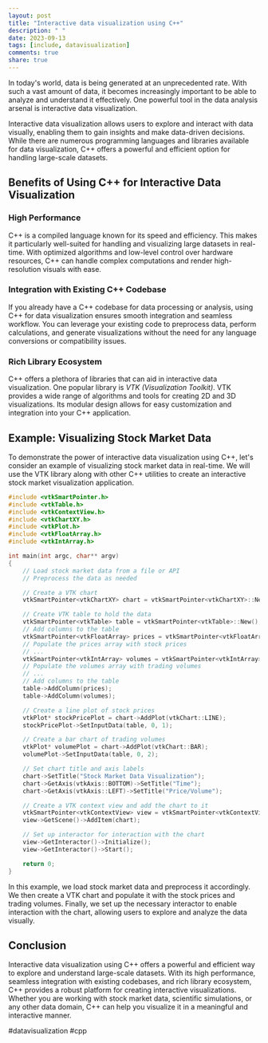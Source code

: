 ```yaml
---
layout: post
title: "Interactive data visualization using C++"
description: " "
date: 2023-09-13
tags: [include, datavisualization]
comments: true
share: true
---
```


In today's world, data is being generated at an unprecedented rate. With such a vast amount of data, it becomes increasingly important to be able to analyze and understand it effectively. One powerful tool in the data analysis arsenal is interactive data visualization.

Interactive data visualization allows users to explore and interact with data visually, enabling them to gain insights and make data-driven decisions. While there are numerous programming languages and libraries available for data visualization, C++ offers a powerful and efficient option for handling large-scale datasets.

## Benefits of Using C++ for Interactive Data Visualization

### High Performance
C++ is a compiled language known for its speed and efficiency. This makes it particularly well-suited for handling and visualizing large datasets in real-time. With optimized algorithms and low-level control over hardware resources, C++ can handle complex computations and render high-resolution visuals with ease.

### Integration with Existing C++ Codebase
If you already have a C++ codebase for data processing or analysis, using C++ for data visualization ensures smooth integration and seamless workflow. You can leverage your existing code to preprocess data, perform calculations, and generate visualizations without the need for any language conversions or compatibility issues.

### Rich Library Ecosystem
C++ offers a plethora of libraries that can aid in interactive data visualization. One popular library is *VTK (Visualization Toolkit)*. VTK provides a wide range of algorithms and tools for creating 2D and 3D visualizations. Its modular design allows for easy customization and integration into your C++ application.

## Example: Visualizing Stock Market Data

To demonstrate the power of interactive data visualization using C++, let's consider an example of visualizing stock market data in real-time. We will use the VTK library along with other C++ utilities to create an interactive stock market visualization application.

```cpp
#include <vtkSmartPointer.h>
#include <vtkTable.h>
#include <vtkContextView.h>
#include <vtkChartXY.h>
#include <vtkPlot.h>
#include <vtkFloatArray.h>
#include <vtkIntArray.h>

int main(int argc, char** argv)
{
    // Load stock market data from a file or API
    // Preprocess the data as needed

    // Create a VTK chart
    vtkSmartPointer<vtkChartXY> chart = vtkSmartPointer<vtkChartXY>::New();

    // Create VTK table to hold the data
    vtkSmartPointer<vtkTable> table = vtkSmartPointer<vtkTable>::New();
    // Add columns to the table
    vtkSmartPointer<vtkFloatArray> prices = vtkSmartPointer<vtkFloatArray>::New();
    // Populate the prices array with stock prices
    // ...
    vtkSmartPointer<vtkIntArray> volumes = vtkSmartPointer<vtkIntArray>::New();
    // Populate the volumes array with trading volumes
    // ...
    // Add columns to the table
    table->AddColumn(prices);
    table->AddColumn(volumes);

    // Create a line plot of stock prices
    vtkPlot* stockPricePlot = chart->AddPlot(vtkChart::LINE);
    stockPricePlot->SetInputData(table, 0, 1);

    // Create a bar chart of trading volumes
    vtkPlot* volumePlot = chart->AddPlot(vtkChart::BAR);
    volumePlot->SetInputData(table, 0, 2);

    // Set chart title and axis labels
    chart->SetTitle("Stock Market Data Visualization");
    chart->GetAxis(vtkAxis::BOTTOM)->SetTitle("Time");
    chart->GetAxis(vtkAxis::LEFT)->SetTitle("Price/Volume");

    // Create a VTK context view and add the chart to it
    vtkSmartPointer<vtkContextView> view = vtkSmartPointer<vtkContextView>::New();
    view->GetScene()->AddItem(chart);

    // Set up interactor for interaction with the chart
    view->GetInteractor()->Initialize();
    view->GetInteractor()->Start();

    return 0;
}
```

In this example, we load stock market data and preprocess it accordingly. We then create a VTK chart and populate it with the stock prices and trading volumes. Finally, we set up the necessary interactor to enable interaction with the chart, allowing users to explore and analyze the data visually.

## Conclusion

Interactive data visualization using C++ offers a powerful and efficient way to explore and understand large-scale datasets. With its high performance, seamless integration with existing codebases, and rich library ecosystem, C++ provides a robust platform for creating interactive visualizations. Whether you are working with stock market data, scientific simulations, or any other data domain, C++ can help you visualize it in a meaningful and interactive manner.

#datavisualization #cpp
